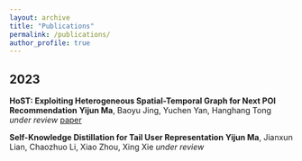 ```yaml
---
layout: archive
title: "Publications"
permalink: /publications/
author_profile: true
---
```


## 2023

**HoST: Exploiting Heterogeneous Spatial-Temporal Graph for Next POI Recommendation**
**Yijun Ma**, Baoyu Jing, Yuchen Yan, Hanghang Tong
*under review* [paper](https://antman9914.github.io/files/Yijun_KDD23_HoST.pdf)

**Self-Knowledge Distillation for Tail User Representation**
**Yijun Ma**, Jianxun Lian, Chaozhuo Li, Xiao Zhou, Xing Xie
*under review* 

### 

<!-- {% if author.googlescholar %}
  You can also find my articles on <u><a href="{{author.googlescholar}}">my Google Scholar profile</a>.</u>
{% endif %}

{% include base_path %}

{% for post in site.publications reversed %}
  {% include archive-single.html %}
{% endfor %} -->
